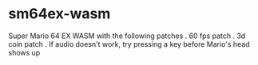 # sm64ex-wasm
Super Mario 64 EX WASM with the following patches 
. 60 fps patch 
. 3d coin patch 
. If audio doesn't work, try pressing a key before Mario's head shows up
